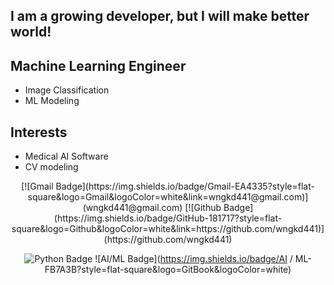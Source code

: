 ## I am a growing developer, but I will make better world!

 

## Machine Learning Engineer

- Image Classification
- ML Modeling



## Interests

- Medical AI Software
- CV modeling





<div align=center>   
[![Gmail Badge](https://img.shields.io/badge/Gmail-EA4335?style=flat-square&logo=Gmail&logoColor=white&link=wngkd441@gmail.com)](wngkd441@gmail.com) [![Github Badge](https://img.shields.io/badge/GitHub-181717?style=flat-square&logo=Github&logoColor=white&link=https://github.com/wngkd441)](https://github.com/wngkd441)

![Python Badge](https://img.shields.io/badge/Python-3776AB?style=flat-square&logo=Python&logoColor=white) ![AI/ML Badge](https://img.shields.io/badge/AI / ML-FB7A3B?style=flat-square&logo=GitBook&logoColor=white) 

</div>



















